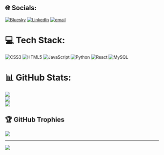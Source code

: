 
## 🌐 Socials:
[![Bluesky](https://img.shields.io/badge/bluesky-0285FF?style=for-the-badge&logo=bluesky&logoColor=%23FFFFFF)](https://bsky.app/profile/Swadu11) [![LinkedIn](https://img.shields.io/badge/LinkedIn-%230077B5.svg?logo=linkedin&logoColor=white)](https://linkedin.com/in/in/swadeshwar-k-038558251) [![email](https://img.shields.io/badge/Email-D14836?logo=gmail&logoColor=white)](mailto:swadeshwarko@gmail.com) 

# 💻 Tech Stack:
![CSS3](https://img.shields.io/badge/css3-%231572B6.svg?style=for-the-badge&logo=css3&logoColor=white) ![HTML5](https://img.shields.io/badge/html5-%23E34F26.svg?style=for-the-badge&logo=html5&logoColor=white) ![JavaScript](https://img.shields.io/badge/javascript-%23323330.svg?style=for-the-badge&logo=javascript&logoColor=%23F7DF1E) ![Python](https://img.shields.io/badge/python-3670A0?style=for-the-badge&logo=python&logoColor=ffdd54) ![React](https://img.shields.io/badge/react-%2320232a.svg?style=for-the-badge&logo=react&logoColor=%2361DAFB) ![MySQL](https://img.shields.io/badge/mysql-4479A1.svg?style=for-the-badge&logo=mysql&logoColor=white)
# 📊 GitHub Stats:
![](https://github-readme-stats.vercel.app/api?username=Swadu11&theme=dark&hide_border=false&include_all_commits=false&count_private=false)<br/>
![](https://nirzak-streak-stats.vercel.app/?user=Swadu11&theme=dark&hide_border=false)<br/>
![](https://github-readme-stats.vercel.app/api/top-langs/?username=Swadu11&theme=dark&hide_border=false&include_all_commits=false&count_private=false&layout=compact)

## 🏆 GitHub Trophies
![](https://github-profile-trophy.vercel.app/?username=Swadu11&theme=radical&no-frame=false&no-bg=true&margin-w=4)

---
[![](https://visitcount.itsvg.in/api?id=Swadu11&icon=6&color=1)](https://visitcount.itsvg.in)

<!-- Proudly created with GPRM ( https://gprm.itsvg.in ) -->
